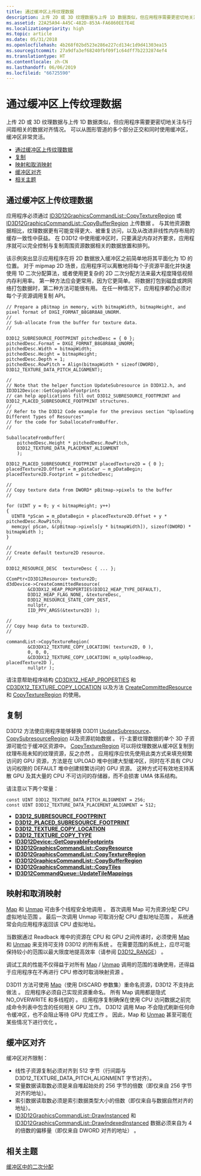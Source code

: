 ```yaml
---
title: 通过缓冲区上传纹理数据
description: 上传 2D 或 3D 纹理数据与上传 1D 数据类似，但应用程序需要更密切地关注与行间距相关的数据对齐情况。
ms.assetid: 22A25A94-A45C-482D-853A-FA6860EE7E4E
ms.localizationpriority: high
ms.topic: article
ms.date: 05/31/2018
ms.openlocfilehash: 4b268f02bd523e286e227cd134c1d9d41303ea15
ms.sourcegitcommit: 27a9dfa3ef68240fbf09f1c64dff7b2232874ef4
ms.translationtype: HT
ms.contentlocale: zh-CN
ms.lasthandoff: 06/06/2019
ms.locfileid: "66725590"
---
```

# <a name="uploading-texture-data-through-buffers"></a>通过缓冲区上传纹理数据

上传 2D 或 3D 纹理数据与上传 1D 数据类似，但应用程序需要更密切地关注与行间距相关的数据对齐情况。 可以从图形管道的多个部分正交和同时使用缓冲区，缓冲区非常灵活。

-   [通过缓冲区上传纹理数据](#upload-texture-data-via-buffers)
-   [复制](#copying)
-   [映射和取消映射](#mapping-and-unmapping)
-   [缓冲区对齐](#buffer-alignment)
-   [相关主题](#related-topics)

## <a name="upload-texture-data-via-buffers"></a>通过缓冲区上传纹理数据

应用程序必须通过 [ID3D12GraphicsCommandList::CopyTextureRegion](/windows/desktop/api/d3d12/nf-d3d12-id3d12graphicscommandlist-copytextureregion) 或 [ID3D12GraphicsCommandList::CopyBufferRegion](/windows/desktop/api/d3d12/nf-d3d12-id3d12graphicscommandlist-copybufferregion) 上传数据   。 与其他资源数据相比，纹理数据更有可能变得更大、被重复访问，以及从改进非线性内存布局的缓存一致性中获益。 在 D3D12 中使用缓冲区时，只要满足内存对齐要求，应用程序就可以完全控制与复制周围资源数据相关的数据放置和排列。

该示例突出显示应用程序在将 2D 数据放入缓冲区之前简单地将其平面化为 1D 的位置。 对于 mipmap 2D 场景，应用程序可以离散地将每个子资源平面化并快速使用 1D 二次分配算法，或者使用更复杂的 2D 二次分配方法来最大程度降低视频内存利用率。 第一种方法应会更常用，因为它更简单。 将数据打包到磁盘或跨网络打包数据时，第二种方法可能很有用。 在任一种情况下，应用程序都仍必须对每个子资源调用复制 API。

``` syntax
// Prepare a pBitmap in memory, with bitmapWidth, bitmapHeight, and pixel format of DXGI_FORMAT_B8G8R8A8_UNORM. 
//
// Sub-allocate from the buffer for texture data.
//

D3D12_SUBRESOURCE_FOOTPRINT pitchedDesc = { 0 };
pitchedDesc.Format = DXGI_FORMAT_B8G8R8A8_UNORM;
pitchedDesc.Width = bitmapWidth;
pitchedDesc.Height = bitmapHeight;
pitchedDesc.Depth = 1;
pitchedDesc.RowPitch = Align(bitmapWidth * sizeof(DWORD), D3D12_TEXTURE_DATA_PITCH_ALIGNMENT);

//
// Note that the helper function UpdateSubresource in D3DX12.h, and ID3D12Device::GetCopyableFootprints 
// can help applications fill out D3D12_SUBRESOURCE_FOOTPRINT and D3D12_PLACED_SUBRESOURCE_FOOTPRINT structures.
//
// Refer to the D3D12 Code example for the previous section "Uploading Different Types of Resources"
// for the code for SuballocateFromBuffer.
//

SuballocateFromBuffer(
    pitchedDesc.Height * pitchedDesc.RowPitch,
    D3D12_TEXTURE_DATA_PLACEMENT_ALIGNMENT
    );

D3D12_PLACED_SUBRESOURCE_FOOTPRINT placedTexture2D = { 0 };
placedTexture2D.Offset = m_pDataCur – m_pDataBegin;
placedTexture2D.Footprint = pitchedDesc;

//
// Copy texture data from DWORD* pBitmap->pixels to the buffer
//

for (UINT y = 0; y < bitmapHeight; y++)
{
  UINT8 *pScan = m_pDataBegin + placedTexture2D.Offset + y * pitchedDesc.RowPitch;
  memcpy( pScan, &(pBitmap->pixels[y * bitmapWidth]), sizeof(DWORD) * bitmapWidth );
}

//
// Create default texture2D resource.
//

D3D12_RESOURCE_DESC  textureDesc { ... };

CComPtr<ID3D12Resource> texture2D;
d3dDevice->CreateCommittedResource( 
        &CD3DX12_HEAP_PROPERTIES(D3D12_HEAP_TYPE_DEFAULT), 
        D3D12_HEAP_FLAG_NONE, &textureDesc, 
        D3D12_RESOURCE_STATE_COPY_DEST, 
        nullptr, 
        IID_PPV_ARGS(&texture2D) );

//
// Copy heap data to texture2D.
//

commandList->CopyTextureRegion( 
        &CD3DX12_TEXTURE_COPY_LOCATION( texture2D, 0 ), 
        0, 0, 0, 
        &CD3DX12_TEXTURE_COPY_LOCATION( m_spUploadHeap, placedTexture2D ), 
        nullptr );
```

请注意帮助程序结构 [CD3DX12\_HEAP\_PROPERTIES](cd3dx12-heap-properties.md) 和 [CD3DX12\_TEXTURE\_COPY\_LOCATION](cd3dx12-texture-copy-location.md) 以及方法 [CreateCommittedResource](/windows/desktop/api/d3d12/nf-d3d12-id3d12device-createcommittedresource) 和 [CopyTextureRegion](/windows/desktop/api/d3d12/nf-d3d12-id3d12graphicscommandlist-copytextureregion)     的使用。

## <a name="copying"></a>复制

D3D12 方法使应用程序能够替换 D3D11 [UpdateSubresource](https://docs.microsoft.com/windows/desktop/api/d3d11/nf-d3d11-id3d11devicecontext-updatesubresource)、[CopySubresourceRegion](https://docs.microsoft.com/windows/desktop/api/d3d11/nf-d3d11-id3d11devicecontext-copysubresourceregion) 以及资源初始数据   。 行-主要纹理数据的单个 3D 子资源可能位于缓冲区资源中。 [ CopyTextureRegion](/windows/desktop/api/d3d12/nf-d3d12-id3d12graphicscommandlist-copytextureregion) 可以将纹理数据从缓冲区复制到纹理布局未知的纹理资源，反之亦然  。 应用程序应优先使用此类方式来填充频繁访问的 GPU 资源，方法是在 UPLOAD 堆中创建大型缓冲区，同时在不具有 CPU 访问权限的 DEFAULT 堆中创建频繁访问的 GPU 资源。 这种方式可有效地支持离散 GPU 及其大量的 CPU 不可访问的存储器，而不会损害 UMA 体系结构。

请注意以下两个常量：

``` syntax
const UINT D3D12_TEXTURE_DATA_PITCH_ALIGNMENT = 256;
const UINT D3D12_TEXTURE_DATA_PLACEMENT_ALIGNMENT = 512;
```

-   [**D3D12\_SUBRESOURCE\_FOOTPRINT**](/windows/desktop/api/d3d12/ns-d3d12-d3d12_subresource_footprint)
-   [**D3D12\_PLACED\_SUBRESOURCE\_FOOTPRINT**](/windows/desktop/api/d3d12/ns-d3d12-d3d12_placed_subresource_footprint)
-   [**D3D12\_TEXTURE\_COPY\_LOCATION**](/windows/desktop/api/d3d12/ns-d3d12-d3d12_texture_copy_location)
-   [**D3D12\_TEXTURE\_COPY\_TYPE**](/windows/desktop/api/d3d12/ne-d3d12-d3d12_texture_copy_type)
-   [**ID3D12Device::GetCopyableFootprints**](/windows/desktop/api/d3d12/nf-d3d12-id3d12device-getcopyablefootprints)
-   [**ID3D12GraphicsCommandList::CopyResource**](/windows/desktop/api/d3d12/nf-d3d12-id3d12graphicscommandlist-copyresource)
-   [**ID3D12GraphicsCommandList::CopyTextureRegion**](/windows/desktop/api/d3d12/nf-d3d12-id3d12graphicscommandlist-copytextureregion)
-   [**ID3D12GraphicsCommandList::CopyBufferRegion**](/windows/desktop/api/d3d12/nf-d3d12-id3d12graphicscommandlist-copybufferregion)
-   [**ID3D12GraphicsCommandList::CopyTiles**](/windows/desktop/api/d3d12/nf-d3d12-id3d12graphicscommandlist-copytiles)
-   [**ID3D12CommandQueue::UpdateTileMappings**](/windows/desktop/api/d3d12/nf-d3d12-id3d12commandqueue-updatetilemappings)

## <a name="mapping-and-unmapping"></a>映射和取消映射

[Map](/windows/desktop/api/d3d12/nf-d3d12-id3d12resource-map) 和 [Unmap](/windows/desktop/api/d3d12/nf-d3d12-id3d12resource-unmap) 可由多个线程安全地调用   。 首次调用 Map 可为资源分配 CPU 虚拟地址范围  。 最后一次调用 Unmap 可取消分配 CPU 虚拟地址范围  。 系统通常会向应用程序返回该 CPU 虚拟地址。

当数据通过 Readback 堆中的资源在 CPU 和 GPU 之间传递时，必须使用 [Map](/windows/desktop/api/d3d12/nf-d3d12-id3d12resource-map) 和 [Unmap](/windows/desktop/api/d3d12/nf-d3d12-id3d12resource-unmap) 来支持可支持 D3D12 的所有系统   。 在需要范围的系统上，应尽可能保持较小的范围以最大限度地提高效率（请参阅 [D3D12\_RANGE](/windows/desktop/api/d3d12/ns-d3d12-d3d12_range)）  。

调试工具的性能不仅得益于对所有 [Map](/windows/desktop/api/d3d12/nf-d3d12-id3d12resource-map) / [Unmap](/windows/desktop/api/d3d12/nf-d3d12-id3d12resource-unmap) 调用的范围的准确使用，还得益于应用程序在不再进行 CPU 修改时取消映射资源   。

D3D11 方法可使用 [Map](/windows/desktop/api/d3d12/nf-d3d12-id3d12resource-map)（使用 DISCARD 参数集）重命名资源，D3D12 不支持此做法  。 应用程序必须自己实现资源重命名。 所有 Map 调用都是隐式 NO\_OVERWRITE 和多线程的  。 应用程序复制确保在使用 CPU 访问数据之前完成命令列表中包含的任何相关 GPU 工作。 D3D12 调用 Map 不会隐式刷新任何命令缓冲区，也不会阻止等待 GPU 完成工作  。 因此，Map 和 [Unmap](/windows/desktop/api/d3d12/nf-d3d12-id3d12resource-unmap) 甚至可能在某些情况下进行优化   。

## <a name="buffer-alignment"></a>缓冲区对齐

缓冲区对齐限制：

-   线性子资源复制必须对齐到 512 字节（行间距与 D3D12\_TEXTURE\_DATA\_PITCH\_ALIGNMENT 字节对齐）。
-   常量数据读取数必须是来自堆起始处的 256 字节的倍数（即仅来自 256 字节对齐的地址）。
-   索引数据读取数必须是索引数据类型大小的倍数（即仅来自与数据自然对齐的地址）。
-   [ID3D12GraphicsCommandList::DrawInstanced](/windows/desktop/api/d3d12/nf-d3d12-id3d12graphicscommandlist-drawinstanced) 和 [ID3D12GraphicsCommandList::DrawIndexedInstanced](/windows/desktop/api/d3d12/nf-d3d12-id3d12graphicscommandlist-drawindexedinstanced) 数据必须来自为 4 的倍数的偏移量（即仅来自 DWORD 对齐的地址）   。

## <a name="related-topics"></a>相关主题

<dl> <dt>

[缓冲区中的二次分配](large-buffers.md)
</dt> </dl>

 

 




